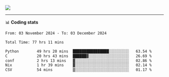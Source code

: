 <picture>
  <source
  srcset="https://github-readme-stats.vercel.app/api?username=sant0s12&show_icons=true&theme=dark"
  media="(prefers-color-scheme: dark)"
  />
  <source
  srcset="https://github-readme-stats.vercel.app/api?username=sant0s12&show_icons=true"
  media="(prefers-color-scheme: light)"
  />
  <img src="https://github-readme-stats.vercel.app/api?username=sant0s12&show_icons=true" />
</picture>

---

📊 **Coding stats**

<!--START_SECTION:waka-->

```txt
From: 03 November 2024 - To: 03 December 2024

Total Time: 77 hrs 11 mins

Python        49 hrs 20 mins  ████████████████░░░░░░░░░   63.54 %
C             20 hrs 43 mins  ██████▓░░░░░░░░░░░░░░░░░░   26.69 %
conf          2 hrs 13 mins   ▓░░░░░░░░░░░░░░░░░░░░░░░░   02.86 %
Nix           1 hr 39 mins    ▓░░░░░░░░░░░░░░░░░░░░░░░░   02.14 %
CSV           54 mins         ▒░░░░░░░░░░░░░░░░░░░░░░░░   01.17 %
```

<!--END_SECTION:waka-->
